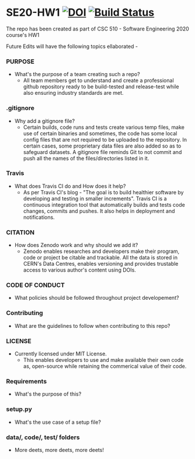 # SE20-HW1 <a href="https://doi.org/10.5281/zenodo.3986810"><img src="https://zenodo.org/badge/DOI/10.5281/zenodo.3986810.svg" alt="DOI"></a>  [![Build Status](https://travis-ci.com/maharshi-gg/SE20-HW1.svg?branch=master)](https://travis-ci.com/maharshi-gg/SE20-HW1)
The repo has been created as part of CSC 510 - Software Engineering 2020 course's HW1

Future Edits will have the following topics ellaborated - 

### PURPOSE
* What's the purpose of a team creating such a repo?
  * All team members get to understand and create a professional github repository ready to be build-tested and release-test while also ensuring industry standards are met.

### .gitignore
* Why add a gitignore file?
  * Certain builds, code runs and tests create various temp files, make use of certain binaries and sometimes, the code has some local config files that are not required to be uploaded to the repository. In certain cases, some proprietary data files are also added so as to safeguard datasets. A gitignore file reminds Git to not commit and push all the names of the files/directories listed in it. 

### Travis
* What does Travis CI do and How does it help?
  * As per Travis CI's blog - "The goal is to build healthier software by developing and testing in smaller increments". Travis CI is a continuous integration tool that automatically builds and tests code changes, commits and pushes. It also helps in deployment and notifications. 

### CITATION
* How does Zenodo work and why should we add it?
  * Zenodo enables researches and developers make their program, code or project be citable and trackable. All the data is stored in CERN's Data Centres, enables versioning and provides trustable access to various author's content using DOIs.

### CODE OF CONDUCT
* What policies should be followed throughout project developement?

### Contributing
* What are the guidelines to follow when contributing to this repo?

### LICENSE
* Currently licensed under MIT License.
  * This enables developers to use and make available their own code as, open-source while retaining the commerical value of their code. 

### Requirements
* What's the purpose of this?

### setup.py
* What's the use case of a setup file?

### data/, code/, test/ folders
* More deets, more deets, more deets!

